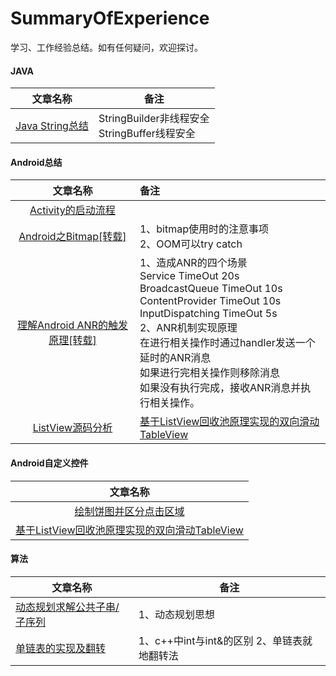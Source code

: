 # SummaryOfExperience
学习、工作经验总结。如有任何疑问，欢迎探讨。

#### JAVA

|                   文章名称                   | 备注                                      |
| :--------------------------------------: | --------------------------------------- |
| [Java String总结](https://github.com/lhc20040808/SummaryOfExperience/blob/master/Java%20String总结.md#java-string-总结) | StringBuilder非线程安全 <br>StringBuffer线程安全 |

#### Android总结

|                   文章名称                   | 备注                                       |
| :--------------------------------------: | :--------------------------------------- |
| [Activity的启动流程](https://github.com/lhc20040808/SummaryOfExperience/blob/master/Activity的启动流程.md) |                                          |
| [Android之Bitmap[转载]](http://www.jianshu.com/p/98c88f9ceafa) | 1、bitmap使用时的注意事项  <br>2、OOM可以try catch   |
| [理解Android ANR的触发原理[转载]](http://gityuan.com/2016/07/02/android-anr/) | 1、造成ANR的四个场景 <br>Service TimeOut 20s <br>BroadcastQueue TimeOut 10s <br>ContentProvider TimeOut 10s <br>InputDispatching TimeOut 5s  <br>2、ANR机制实现原理 <br>在进行相关操作时通过handler发送一个延时的ANR消息<br>如果进行完相关操作则移除消息<br>如果没有执行完成，接收ANR消息并执行相关操作。 |
| [ListView源码分析](https://github.com/lhc20040808/SummaryOfExperience/blob/master/ListView源码分析.md) | [基于ListView回收池原理实现的双向滑动TableView](https://github.com/lhc20040808/TableView) |

#### Android自定义控件

|                   文章名称                   |
| :--------------------------------------: |
| [绘制饼图并区分点击区域](https://github.com/lhc20040808/SummaryOfExperience/blob/master/%E7%BB%98%E5%88%B6%E9%A5%BC%E5%9B%BE%E5%B9%B6%E5%8C%BA%E5%88%86%E7%82%B9%E5%87%BB%E5%8C%BA%E5%9F%9F.md) |
| [基于ListView回收池原理实现的双向滑动TableView](https://github.com/lhc20040808/TableView) |

#### 算法

| 文章名称                                     | 备注                           |
| ---------------------------------------- | ---------------------------- |
| [动态规划求解公共子串/子序列](https://github.com/lhc20040808/SummaryOfExperience/blob/master/算法题：求公共子串:公共子序列.md) | 1、动态规划思想                     |
| [单链表的实现及翻转](https://github.com/lhc20040808/SummaryOfExperience/blob/master/算法：C%2B%2B单链表的实现及翻转.md) | 1、c++中int与int&的区别 2、单链表就地翻转法 |

